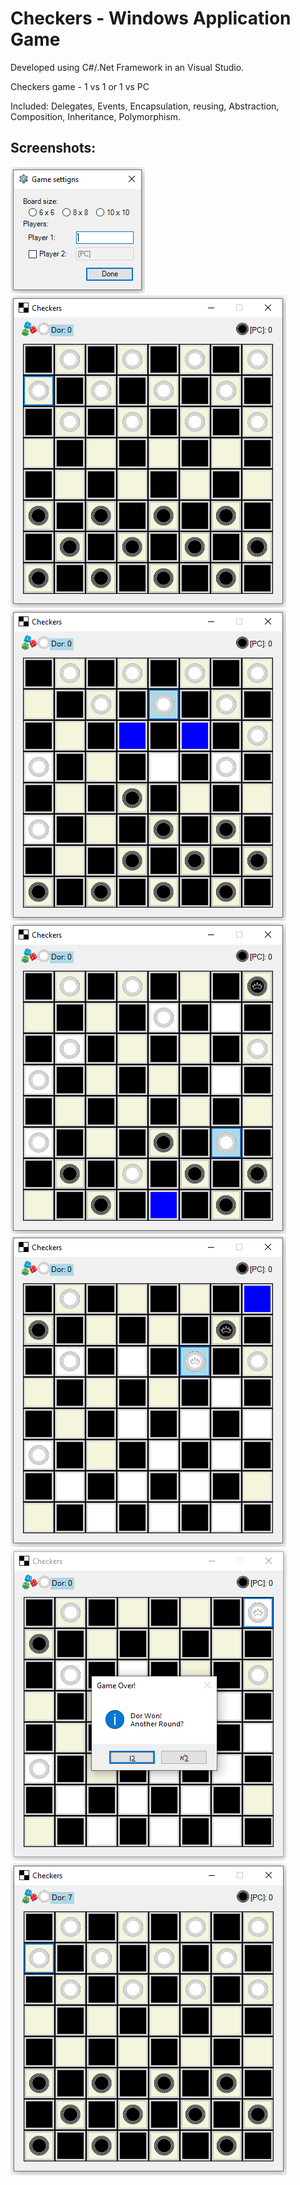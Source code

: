 # Checkers - Windows Application Game

Developed using C#/.Net Framework in an Visual Studio.

Checkers game - 1 vs 1 or 1 vs PC

Included: Delegates, Events, Encapsulation, reusing, Abstraction, Composition, Inheritance, Polymorphism.

## Screenshots:
![Setting Game](https://github.com/Dorshamir55/Checkers/raw/master/ScreenShots/Settings_menu.PNG)
![Start Game](https://github.com/Dorshamir55/Checkers/raw/master/ScreenShots/Start_game.PNG)
![Playing](https://github.com/Dorshamir55/Checkers/raw/master/ScreenShots/Playing1.PNG)
![Playing 2](https://github.com/Dorshamir55/Checkers/raw/master/ScreenShots/Playing2.PNG)
![Playing 3](https://github.com/Dorshamir55/Checkers/raw/master/ScreenShots/Playing3.PNG)
![Game over](https://github.com/Dorshamir55/Checkers/raw/master/ScreenShots/Game_over.PNG)
![Another Game - Points added](https://github.com/Dorshamir55/Checkers/raw/master/ScreenShots/Another_game_points_added.PNG)
